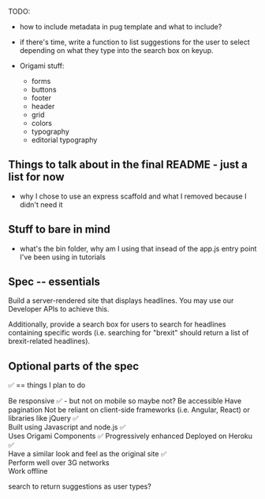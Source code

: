TODO:

- how to include metadata in pug template and what to include?
- if there's time, write a function to list suggestions for the user to select depending on what they type into the search box on keyup.

- Origami stuff:
  - forms
  - buttons
  - footer
  - header
  - grid
  - colors
  - typography
  - editorial typography

## Things to talk about in the final README - just a list for now

- why I chose to use an express scaffold and what I removed because I didn't need it

## Stuff to bare in mind

- what's the bin folder, why am I using that insead of the app.js entry point I've been using in tutorials

## Spec -- essentials

Build a server-rendered site that displays headlines. You may use our Developer APIs to achieve this.

Additionally, provide a search box for users to search for headlines containing specific words (i.e. searching for "brexit" should return a list of brexit-related headlines).

## Optional parts of the spec

✅ == things I plan to do

Be responsive ✅ - but not on mobile so maybe not?
Be accessible
Have pagination
Not be reliant on client-side frameworks (i.e. Angular, React) or libraries like jQuery ✅  
Built using Javascript and node.js ✅  
Uses Origami Components ✅
Progressively enhanced
Deployed on Heroku ✅  
Have a similar look and feel as the original site ✅  
Perform well over 3G networks  
Work offline

search to return suggestions as user types?
